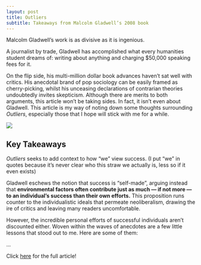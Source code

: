 ```yaml
---
layout: post
title: Outliers 
subtitle: Takeaways from Malcolm Gladwell’s 2008 book
---
```


Malcolm Gladwell’s work is as divisive as it is ingenious.

A journalist by trade, Gladwell has accomplished what every humanities student dreams of: writing about anything and charging $50,000 speaking fees for it.

On the flip side, his multi-million dollar book advances haven’t sat well with critics. His anecdotal brand of pop sociology can be easily framed as cherry-picking, whilst his unceasing declarations of contrarian theories undoubtedly invites skepticism.
Although there are merits to both arguments, this article won’t be taking sides. In fact, it isn’t even about Gladwell. This article is my way of noting down some thoughts surrounding _Outliers_, especially those that I hope will stick with me for a while.

<img src="{{ site.url }}/assets/blog/outliers.jpg">
<br>

## Key Takeaways

_Outliers_ seeks to add context to how “we” view success. (I put “we” in quotes because it’s never clear who this straw we actually is, less so if it even exists)

Gladwell eschews the notion that success is “self-made”, arguing instead that **environmental factors often contribute just as much — if not more — to an individual’s success than their own efforts.** This proposition runs counter to the individualistic ideals that permeate neoliberalism, drawing the ire of critics and leaving many readers uncomfortable.

However, the incredible personal efforts of successful individuals aren’t discounted either. Woven within the waves of anecdotes are a few little lessons that stood out to me. Here are some of them:

...

Click <a href="https://medium.com/@hudson.yuen/outliers-62fe7ef5deca" target="_blank">here</a> for the full article!